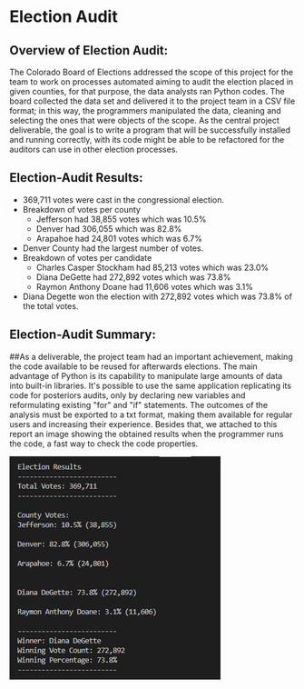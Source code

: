 # Election Audit

## Overview of Election Audit: 
The Colorado Board of Elections addressed the scope of this project for the team to work on processes automated aiming to audit the election placed in given counties, for that purpose, the data analysts ran Python codes. The board collected the data set and delivered it to the project team in a CSV file format; in this way, the programmers manipulated the data, cleaning and selecting the ones that were objects of the scope. 
As the central project deliverable, the goal is to write a program that will be successfully installed and running correctly,  with its code might be able to be refactored for the auditors can use in other election processes. 

## Election-Audit Results: 
- 369,711 votes were cast in the congressional election.
- Breakdown of votes per county
  - Jefferson had 38,855 votes which was 10.5%
  - Denver had 306,055 which was 82.8%
  -  Arapahoe had 24,801 votes which was 6.7%
- Denver County had the largest number of votes.
- Breakdown of votes per candidate
  - Charles Casper Stockham had 85,213 votes which was 23.0%
  - Diana DeGette had 272,892 votes which was 73.8%
  - Raymon Anthony Doane had 11,606 votes which was 3.1%
- Diana Degette won the election with 272,892 votes which was 73.8% of the total votes.

## Election-Audit Summary: 
##As a deliverable, the project team had an important achievement, making the code available to be reused for afterwards elections. The main advantage of Python is its capability to manipulate large amounts of data into built-in libraries.
It's possible to use the same application replicating its code for posteriors audits, only by declaring new variables and reformulating existing "for" and "if" statements. The outcomes of the analysis must be exported to a txt format, making them available for regular users and increasing their experience. Besides that, we attached to this report an image showing the obtained results when the programmer runs the code, a fast way to check the code properties.

![](Resources/election_analysis_result.png)
